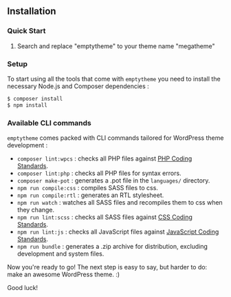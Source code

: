 Installation
---------------

### Quick Start

1. Search and replace "emptytheme" to your theme name "megatheme"


### Setup

To start using all the tools that come with `emptytheme`  you need to install the necessary Node.js and Composer dependencies :

```sh
$ composer install
$ npm install
```

### Available CLI commands

`emptytheme` comes packed with CLI commands tailored for WordPress theme development :

- `composer lint:wpcs` : checks all PHP files against [PHP Coding Standards](https://developer.wordpress.org/coding-standards/wordpress-coding-standards/php/).
- `composer lint:php` : checks all PHP files for syntax errors.
- `composer make-pot` : generates a .pot file in the `languages/` directory.
- `npm run compile:css` : compiles SASS files to css.
- `npm run compile:rtl` : generates an RTL stylesheet.
- `npm run watch` : watches all SASS files and recompiles them to css when they change.
- `npm run lint:scss` : checks all SASS files against [CSS Coding Standards](https://developer.wordpress.org/coding-standards/wordpress-coding-standards/css/).
- `npm run lint:js` : checks all JavaScript files against [JavaScript Coding Standards](https://developer.wordpress.org/coding-standards/wordpress-coding-standards/javascript/).
- `npm run bundle` : generates a .zip archive for distribution, excluding development and system files.

Now you're ready to go! The next step is easy to say, but harder to do: make an awesome WordPress theme. :)

Good luck!
